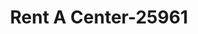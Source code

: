 ---
f_zip-code: 96740
f_state-code: HI
title: Rent A Center-25961
f_phone: 808-326-7368
f_city-only: Kailua Kona
f_address: 74-5588 Palani Rd Kailua Kona
f_location-unique-id: '25961'
slug: rent-a-center-25961
updated-on: '2024-05-30T13:46:58.046Z'
created-on: '2024-05-30T13:36:59.803Z'
published-on: '2024-05-30T13:54:32.469Z'
f_city-state: cms/city/kailua-kona-hi.md
f_company: cms/company/rent-a-center.md
f_state: cms/state/hawaii.md
layout: '[payday-loan].html'
tags: payday-loan
---